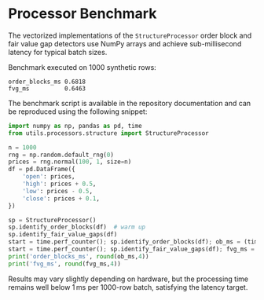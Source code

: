 # Processor Benchmark

The vectorized implementations of the `StructureProcessor` order block and
fair value gap detectors use NumPy arrays and achieve sub-millisecond
latency for typical batch sizes.

Benchmark executed on 1000 synthetic rows:

```
order_blocks_ms 0.6818
fvg_ms          0.6463
```

The benchmark script is available in the repository documentation and can
be reproduced using the following snippet:

```python
import numpy as np, pandas as pd, time
from utils.processors.structure import StructureProcessor

n = 1000
rng = np.random.default_rng(0)
prices = rng.normal(100, 1, size=n)
df = pd.DataFrame({
    'open': prices,
    'high': prices + 0.5,
    'low': prices - 0.5,
    'close': prices + 0.1,
})

sp = StructureProcessor()
sp.identify_order_blocks(df)  # warm up
sp.identify_fair_value_gaps(df)
start = time.perf_counter(); sp.identify_order_blocks(df); ob_ms = (time.perf_counter()-start)*1e3
start = time.perf_counter(); sp.identify_fair_value_gaps(df); fvg_ms = (time.perf_counter()-start)*1e3
print('order_blocks_ms', round(ob_ms,4))
print('fvg_ms', round(fvg_ms,4))
```

Results may vary slightly depending on hardware, but the processing time
remains well below 1 ms per 1000-row batch, satisfying the latency target.

